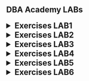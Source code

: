 ## DBA Academy LABs

<details>
<summary style="font-size: 1.5em; font-weight: bold;">Exercises LAB1</summary>

1. What is the user that you logged in?
```
└─$ whoami
sopa
```

2. Display your current directory.
```
└─$ pwd
/home/sopa/yoda/linux/students
```

3. Change to the `/etc` directory
```
┌──(sopa㉿DESKTOP-MAPFS0I)-[~/yoda/linux/students]
└─$ cd /etc/

┌──(sopa㉿DESKTOP-MAPFS0I)-[/etc]
└─$ pwd
/etc
```

4. Now change to your home directory using only 3 key presses.
 ```
 ┌──(sopa㉿DESKTOP-MAPFS0I)-[/etc]
└─$ cd

┌──(sopa㉿DESKTOP-MAPFS0I)-[~]
└─$ pwd
/home/sopa
 ```

5. Go to the parent directory of the current directory.
```
┌──(sopa㉿DESKTOP-MAPFS0I)-[~]
└─$ pwd && cd .. ; pwd 
/home/sopa
/home
```

6. Go to the root directory and list its content.
```
┌──(sopa㉿DESKTOP-MAPFS0I)-[/home]
└─$ ls -l /
```

7. List a long listing of the root directory.
```
┌──(sopa㉿DESKTOP-MAPFS0I)-[/]
└─$ ls -la /
```

8. Stay where you are, and list the contents of `/etc`.
```
┌──(sopa㉿DESKTOP-MAPFS0I)-[/]
└─$ ls -l /etc/
```

9. Stay where you are, and list the contents of `/bin` and `/sbin`.
```
┌──(sopa㉿DESKTOP-MAPFS0I)-[/]
└─$ ls /bin/ && ls /sbin/
```

10. List all the files (including hidden files) in your home directory in a human readable format
```
ls -lha ~  # Tilde expands to the home directory
```

11. Create a directory `linuxlab` in your home directory
```
┌──(sopa㉿DESKTOP-MAPFS0I)-[~/yoda]
└─$ mkdir -p ~/linuxlab && ls ~ # -p 
linuxlab  yoda
```
12. Change to the `/etc` directory, stay here and create a directory `testlinuxdir` in your home directory
```
┌──(sopa㉿DESKTOP-MAPFS0I)-[/etc]
└─$ cd /etc/ && mkdir -p ~/testlinuxdir ; ls ~
linuxlab  testlinuxdir  yoda
```

13. Create in one command the directories hierarchy ~/dir1/dir2/dir3 inside the diretory `textlinuxdir`. 
```
┌──(sopa㉿DESKTOP-MAPFS0I)-[/etc]
└─$ mkdir ~/dir1/dir2/dir3 && tree ~/
/home/sopa/
├── dir1
│   └── dir2
│       └── dir3
```

14. Remove the directory `testlinuxdir`
```
┌──(sopa㉿DESKTOP-MAPFS0I)-[/etc]
└─$ rm -rf ~/testlinuxdir && ls ~
dir1  linuxlab  yoda
```
</details>


<details>
<summary style="font-size: 1.5em; font-weight: bold;">Exercises LAB2</summary>

1. Download the file `postgres_users.sql` (https://github.com/devopsdelivery/yoda/blob/main/natixis-academy/linux/files/postgres_users.sql) with the command `wget`.
```
┌──(sopa㉿DESKTOP-MAPFS0I)-[~/yoda/linux/students]
└─$ wget "https://github.com/devopsdelivery/yoda/tree/jhon/linux/files/postgres_users.sql"
--2024-09-16 16:10:26--  https://github.com/devopsdelivery/yoda/tree/jhon/linux/files/postgres_users.sql
Resolving github.com (github.com)... 140.82.121.3
Connecting to github.com (github.com)|140.82.121.3|:443... connected.
HTTP request sent, awaiting response... 301 Moved Permanently
Location: https://github.com/devopsdelivery/yoda/blob/jhon/linux/files/postgres_users.sql [following]
--2024-09-16 16:10:27--  https://github.com/devopsdelivery/yoda/blob/jhon/linux/files/postgres_users.sql
Reusing existing connection to github.com:443.
HTTP request sent, awaiting response... 200 OK
Length: unspecified [text/html]
Saving to: ‘postgres_users.sql’

postgres_users.     [  <=>] 165.19K   625KB/s    in 0.3s    

2024-09-16 16:10:27 (625 KB/s) - ‘postgres_users.sql’ saved [169154]
```
2. Display the size and type of file of `postgres_users.sql`. 
```
┌──(sopa㉿DESKTOP-MAPFS0I)-[~/yoda/linux/students]
└─$ file postgres_users.sql && du -h postgres_users.sql 
postgres_users.sql: HTML document, Unicode text, UTF-8 text, with very long lines (1616)
168K    postgres_users.sql
```

3. Display the type of file of `postgres_users.sql`.
```
┌──(sopa㉿DESKTOP-MAPFS0I)-[~/yoda/linux/students]
└─$ file -b postgres_users.sql 
HTML document, Unicode text, UTF-8 text, with very long lines (1616)
```

4. Move the file `postgres_users.sql` to the directory `/linuxlab`.  
```
┌──(sopa㉿DESKTOP-MAPFS0I)-[~/yoda/linux/students]
└─$ mv postgres_users.sql ~/linuxlab
```

5. Create a copy of the file `postgres_users.sql` with the name `postgres_newusers.sql`.
```

┌──(sopa㉿DESKTOP-MAPFS0I)-[~/linuxlab]
└─$ cp postgres_users.sql postgres_newusers.sql
```
6. Rename the file `postgres_newusers.sql` to `postgres_oldusers.sql`.
```
┌──(sopa㉿DESKTOP-MAPFS0I)-[~/linuxlab]
└─$ mv postgres_newusers.sql postgres_oldusers.sql
```

7. Create a directory `~/touched` and enter it.
```
┌──(sopa㉿DESKTOP-MAPFS0I)-[~/linuxlab]
└─$ mkdir -p ~/touched && cd ~/touched && pwd
/home/sopa/touched
```

8. Create the files `today.txt` and `yesterday.txt` in `touched`.
```
┌──(sopa㉿DESKTOP-MAPFS0I)-[~/touched]
└─$ touch today.txt yesterday.txt && ls 
today.txt  yesterday.txt
```

9. Change the creation date on `yesterday.txt` to match yesterday's date.
```
┌──(sopa㉿DESKTOP-MAPFS0I)-[~/touched]
└─$ touch -t $(date -d "2024-09-15 00:00" +"%Y%m%d%H%M") yesterday.txt && ls -l yesterday.txt 
-rw-r--r-- 1 sopa sopa 0 Sep 15 00:00 yesterday.txt
```

10. Copy `yesterday.txt` to `copy.yesterday.txt`.
```
┌──(sopa㉿DESKTOP-MAPFS0I)-[~/touched]
└─$ cp yesterday.txt copy.yesterday.txt && ls *yes*
copy.yesterday.txt  yesterday.txt
```

11. Create a directory called `~/testbackup` and copy all files from `~/touched` into it.
```
┌──(sopa㉿DESKTOP-MAPFS0I)-[~]
└─$ mkdir -p ~/testbackup && cp -rf touched/* ~/testbackup && ls ~/testbackup
copy.yesterday.txt  today.txt  yesterday.txt
```

12. Use one command to remove the directory `~/testbackup` and all files in it.
```
┌──(sopa㉿DESKTOP-MAPFS0I)-[~]
└─$ rm -rf ~/testbackup && ls ~/testbackup
ls: cannot access '/home/sopa/testbackup': No such file or directory
```

13. Create a directory `~/etcbackup` and copy all *.conf files from `/etc` into it. Did you include all subdirectories of `/etc`?
```
┌──(sopa㉿DESKTOP-MAPFS0I)-[~]
└─$ mkdir -p ~/etcbackup && cp -rf /etc/*.conf ~/etcbackup

┌──(sopa㉿DESKTOP-MAPFS0I)-[~]
└─$ ls -la ~/etcbackup/
total 100
drwxr-xr-x  2 sopa sopa 4096 Sep 16 16:59 .
drwx------ 12 sopa sopa 4096 Sep 16 16:59 ..
-rw-r--r--  1 sopa sopa 3386 Sep 16 16:59 adduser.conf
-rw-r--r--  1 sopa sopa 6288 Sep 16 16:59 ca-certificates.conf
-rw-r--r--  1 sopa sopa 2967 Sep 16 16:59 debconf.conf
-rw-r--r--  1 sopa sopa 1706 Sep 16 16:59 deluser.conf
-rw-r--r--  1 sopa sopa  685 Sep 16 16:59 e2scrub.conf
-rw-r--r--  1 sopa sopa 2584 Sep 16 16:59 gai.conf
-rw-r--r--  1 sopa sopa    9 Sep 16 16:59 host.conf
-rw-r--r--  1 sopa sopa   34 Sep 16 16:59 ld.so.conf
-rw-r--r--  1 sopa sopa  191 Sep 16 16:59 libaudit.conf
-rw-r--r--  1 sopa sopa  494 Sep 16 16:59 logrotate.conf
-rw-r--r--  1 sopa sopa  813 Sep 16 16:59 mke2fs.conf
-rwxr-xr-x  1 sopa sopa  243 Sep 16 16:59 nftables.conf
-rw-r--r--  1 sopa sopa  494 Sep 16 16:59 nsswitch.conf
-rw-r--r--  1 sopa sopa  552 Sep 16 16:59 pam.conf
lrwxrwxrwx  1 sopa sopa   20 Sep 16 16:59 resolv.conf -> /mnt/wsl/resolv.conf
-rw-r--r--  1 sopa sopa 4343 Sep 16 16:59 sudo.conf
-rw-r--r--  1 sopa sopa 9804 Sep 16 16:59 sudo_logsrvd.conf
-rw-r--r--  1 sopa sopa 1260 Sep 16 16:59 ucf.conf
-rw-r--r--  1 sopa sopa  583 Sep 16 16:59 updatedb.conf
lrwxrwxrwx  1 sopa sopa   16 Sep 16 16:59 vconsole.conf -> default/keyboard
-rw-r--r--  1 sopa sopa  681 Sep 16 16:59 xattr.conf

```

</details>

<details>
<summary style="font-size: 1.5em; font-weight: bold;">Exercises LAB3</summary>

1. Display the first 12 lines of `/etc/services`.
```
└─$ head -n 12 /etc/services | nl
```

2. Display the last line of `/etc/passwd`.
```
└─$ tail -n 1 /etc/passwd
```

3. Create a file named `count.txt`.
```
└─$ touch count.txt
```

4. Use cp to make a backup of this file to `cnt.txt`. 
```
└─$ cp count.txt cnt.txt
&& diff count.txt cnt.txt # command to test it
```

5. Use more to display `/var/log/syslog`
```
└─$ more /var/log/syslog # */syslog does not exist here
```

6. Use ls to find the two biggest file in `/etc`.
```
└─$ ls -lS /etc/ | head -n 3 | tail -n 2
```

</details>

<details>
<summary style="font-size: 1.5em; font-weight: bold;">Exercises LAB4</summary>

1. List all files in `/etc` ending with “.conf”.
```
└─$ ls -a /etc/*.conf
```

2. List all commands in `/bin` starting with “mk”.
```
└─$ ls -a /bin/mk*
```

3. List all commands in `/bin` containing digits.
```
└─$ ls -a /bin/*[0-9]*
```

4. List all directories in `/etc` containing digits. 
```
└─$ ls -da /etc/*[0-9]*
```

5. List all files in `/boot` with name containing a dot (“.”) or a dash (“-”).
```
└─$ ls -a /boot/ | grep [.-]
```


</details>


<details>
<summary style="font-size: 1.5em; font-weight: bold;">Exercises LAB5</summary>

1. Write the current date to the file `/~/tmp/now` (hint: use the date command)
```
└─$ date > ~/tmp/now
```

2. Copy the content of the file `/etc/services` to `/~/tmp/services` without using the commands “cp”, “mv” and “rm”.
```
└─$ cat /etc/services > ~/tmp/services
```

3. Sort all `/proc` directory content by line, and filter output to only display lines beginning with a digit (hint: use `grep ^[0-9]` and sort(1)). 
```
ls /proc | sort | grep ^[0-9]
```

4. List the filesystem root directory `/` content by line, and filter output to replace all consonants with the character “_” (hint: use `sed -e 's,[!aeiouy],_,g'`)
```
└─$ ls / | sed -e 's,[^aeiouAEIOU],_,g'
```
</details>

<details>
<summary style="font-size: 1.5em; font-weight: bold;">Exercises LAB6</summary>

1. In your home directory create the directory `/linuxdatabase`.
```
└─$ mkdir ~/linuxdatabase
```

2. Create the the file `create_users_table`.
```
└─$ touch ~/linuxdatabase/create_users_table
```

3. Insert the content in the file [create_table_users.sql](/files/create_table_users.sql) into the file `create_users_table`.
```
└─$ cat ~/yoda/linux/files/insert_table_users.sql > ~/linuxdatabase/create_users_table
```

4. Create the the file `insert_users_table`.
```
```

5. Insert the content in the file [insert_table_users.sql](/files/create_table_users.sql) into the file `insert_users_table` (use the nano editor).
```
└─$ cp ~/yoda/linux/files/create_table_users.sql ~/linuxdatabase/insert_users_table
```

6. Add the files `create_users_table` and `insrt_users_table` to a tar archive with the name `dbscripts.tar`. 
```
┌──(sopa㉿DESKTOP-MAPFS0I)-[~/linuxdatabase]
└─$ tar -cf dbscripts.tar  *users_table*

┌──(sopa㉿DESKTOP-MAPFS0I)-[~/linuxdatabase]
└─$ tar -tf dbscripts.tar 
create_users_table
insert_users_table

┌──(sopa㉿DESKTOP-MAPFS0I)-[~/linuxdatabase]
└─$ 

```

7. Extract the files from the tar archive `dbscripts.tar` to the directory `extracted_dbscripts`.
```
└─$ tar -xf dbscripts.tar  
```

8. List all the apt packages installed in your system.
```
└─$ dpkg --list
```

9. Update the apt list.
```
└─$ sudo apt update
```

10. Install Postgres in your system.
```
└─$ sudo apt install postgresql -y
```

11. Check if the Postgres service (postgres.service) is running (hit: use systemctl).
```
└─$ systemctl status postgresql.service
postgresql.service - PostgreSQL RDBMS
    Loaded: loaded (/usr/lib/systemd/system/postgresql.service, disabled)
    Active: inactive (dead)
```

12. Install the Postgres client.
```
└─$ sudo apt install postgresql-client -y
```

13. Using the Postgres client (`psql`) connect to the Postgres server and list the databases. 
```
└─$ sudo service postgresql start && sudo service postgresql status
Starting PostgreSQL 16 database server: main.
16/main (port 5432): online


┌──(sopa㉿DESKTOP-MAPFS0I)-[~/yoda]
└─$ sudo -u postgres psql

postgres=# \list
                                                   List of databases
   Name    |  Owner   | Encoding | Locale Provider | Collate |  Ctype  | ICU Locale | ICU Rules |   Access privileges   
-----------+----------+----------+-----------------+---------+---------+------------+-----------+-----------------------
 postgres  | postgres | UTF8     | libc            | C.UTF-8 | C.UTF-8 |            |           | 
 template0 | postgres | UTF8     | libc            | C.UTF-8 | C.UTF-8 |            |           | =c/postgres          +
           |          |          |                 |         |         |            |           | postgres=CTc/postgres
 template1 | postgres | UTF8     | libc            | C.UTF-8 | C.UTF-8 |            |           | =c/postgres          +
           |          |          |                 |         |         |            |           | postgres=CTc/postgres
(3 rows)

```

### Extra:
```
template1=# \c template1 
You are now connected to database "template1" as user "postgres".
template1=# select * from users;
 user_id |   username   |          email           |     password      |         created_at         
---------+--------------+--------------------------+-------------------+----------------------------
       1 | john_doe     | john.doe@example.com     | hashed_password_1 | 2024-09-17 11:58:23.029908
       2 | jane_smith   | jane.smith@example.com   | hashed_password_2 | 2024-09-17 11:58:23.029908
       3 | goncalo      | goncalo@natixis.com      | imgay_password    | 2024-09-17 11:58:23.029908
       4 | alice_wonder | alice.wonder@example.com | hashed_password_3 | 2024-09-17 11:58:23.029908
(4 rows)

template1=# 

```

</details>
